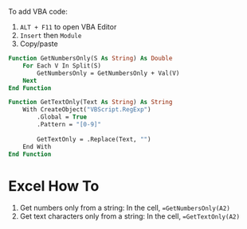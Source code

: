 To add VBA code:
1. `ALT + F11` to open VBA Editor
2. `Insert` then `Module`
3. Copy/paste

```vb
Function GetNumbersOnly(S As String) As Double
    For Each V In Split(S)
        GetNumbersOnly = GetNumbersOnly + Val(V)
    Next
End Function

Function GetTextOnly(Text As String) As String
    With CreateObject("VBScript.RegExp")
        .Global = True
        .Pattern = "[0-9]"
        
        GetTextOnly = .Replace(Text, "")
    End With
End Function

```

# Excel How To
1. Get numbers only from a string:  In the cell, `=GetNumbersOnly(A2)`
2. Get text characters only from a string:  In the cell, `=GetTextOnly(A2)`
